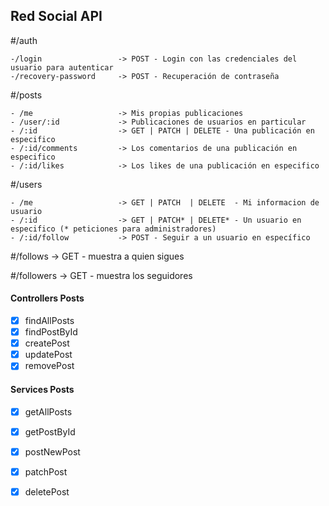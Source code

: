 ## Red Social API

#/auth

    -/login                 -> POST - Login con las credenciales del usuario para autenticar
    -/recovery-password     -> POST - Recuperación de contraseña

#/posts

    - /me                   -> Mis propias publicaciones
    - /user/:id             -> Publicaciones de usuarios en particular
    - /:id                  -> GET | PATCH | DELETE - Una publicación en especifico
    - /:id/comments         -> Los comentarios de una publicación en especifico
    - /:id/likes            -> Los likes de una publicación en especifico

#/users

    - /me                   -> GET | PATCH  | DELETE  - Mi informacion de usuario
    - /:id                  -> GET | PATCH* | DELETE* - Un usuario en especifico (* peticiones para administradores)
    - /:id/follow           -> POST - Seguir a un usuario en específico

#/follows                  -> GET - muestra a quien sigues

#/followers                -> GET - muestra los seguidores

#### Controllers Posts
- [x] findAllPosts
- [x] findPostById
- [x] createPost
- [x] updatePost
- [x] removePost

#### Services Posts
- [x] getAllPosts
- [x] getPostById
- [x] postNewPost 
- [x] patchPost
- [x] deletePost




